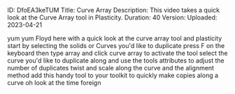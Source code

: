 ID: DfoEA3keTUM
Title: Curve Array
Description: This video takes a quick look at the Curve Array tool in Plasticity.
Duration: 40
Version: 
Uploaded: 2023-04-21

yum yum
Floyd here with a quick look at the
curve array tool and plasticity start by
selecting the solids or Curves you'd
like to duplicate press F on the
keyboard then type array and click curve
array to activate the tool select the
curve you'd like to duplicate along and
use the tools attributes to adjust the
number of duplicates twist and scale
along the curve and the alignment method
add this handy tool to your toolkit to
quickly make copies along a curve oh
look at the time
foreign
